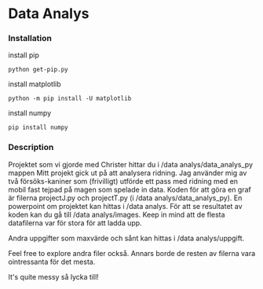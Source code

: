 # Data Analys

### Installation

install pip
```
python get-pip.py
```

install matplotlib
```
python -m pip install -U matplotlib
```

install numpy
```
pip install numpy
```

### Description

Projektet som vi gjorde med Christer hittar du i /data analys/data_analys_py mappen
Mitt projekt gick ut på att analysera ridning. Jag använder mig av två försöks-kaniner som (frivilligt) utförde ett pass med ridning med en mobil fast tejpad på magen som spelade in data. Koden för att göra en graf är filerna projectJ.py och projectT.py (i /data analys/data_analys_py). En powerpoint om projektet kan hittas i /data analys. För att se resultatet av koden kan du gå till /data analys/images. 
Keep in mind att de flesta datafilerna var för stora för att ladda upp. 

Andra uppgifter som maxvärde och sånt kan hittas i /data analys/uppgift. 

Feel free to explore andra filer också. Annars borde de resten av filerna vara ointressanta för det mesta. 

It's quite messy så lycka till!
